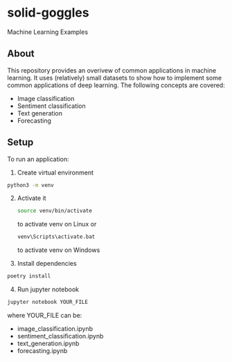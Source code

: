 # solid-goggles
Machine Learning Examples

## About
This repository provides an overivew of common applications in machine learning. It uses (relatively) small datasets to show how to implement some common applications of deep learning. The following concepts are covered:
* Image classification
* Sentiment classification
* Text generation
* Forecasting

## Setup
To run an application:

1. Create virtual environment
  ```sh
  python3 -m venv
  ```
  
2. Activate it
   ```sh
   source venv/bin/activate
   ``` 
   to activate venv on Linux or  
   ```sh
   venv\Scripts\activate.bat
   ``` 
   to activate venv on Windows
  
3. Install dependencies
  ```sh
  poetry install
  ```
  
4. Run jupyter notebook
  ```sh
  jupyter notebook YOUR_FILE
  ```

where YOUR_FILE can be:
* image_classification.ipynb
* sentiment_classification.ipynb
* text_generation.ipynb
* forecasting.ipynb
